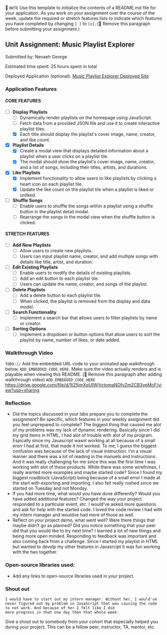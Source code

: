 📝 `NOTE` Use this template to initialize the contents of a README.md file for your application. As you work on your assignment over the course of the week, update the required or stretch features lists to indicate which features you have completed by changing `[ ]` to `[x]`. (🚫 Remove this paragraph before submitting your assignment.)

## Unit Assignment: Music Playlist Explorer

Submitted by: Nevaeh George

Estimated time spent: 25 hours spent in total

Deployed Application (optional): [Music Playlist Explorer Deployed Site](ADD_LINK_HERE)

### Application Features

#### CORE FEATURES

- [ ] **Display Playlists**
  - [ ] Dynamically render playlists on the homepage using JavaScript.
  - [ ] Fetch data from a provided JSON file and use it to create interactive playlist tiles.
  - [X] Each title should display the playlist's cover image, name, creator, and like count.

- [X] **Playlist Details**
  - [X] Create a modal view that displays detailed information about a playlist when a user clicks on a playlist tile.
  - [X] The modal should show the playlist's cover image, name, creator, and a list of songs, including their titles, artists, and durations.

- [X] **Like Playlists**
  - [X] Implement functionality to allow users to like playlists by clicking a heart icon on each playlist tile.
  - [x] Update the like count on the playlist tile when a playlist is liked or unliked.

- [ ] **Shuffle Songs**
  - [ ] Enable users to shuffle the songs within a playlist using a shuffle button in the playlist detail modal.
  - [ ] Rearrange the songs in the modal view when the shuffle button is clicked.

#### STRETCH FEATURES

- [ ] **Add New Playlists**
  - [ ] Allow users to create new playlists.
  - [ ] Users can input playlist name, creator, and add multiple songs with details like title, artist, and duration.

- [ ] **Edit Existing Playlists**
  - [ ] Enable users to modify the details of existing playlists.
  - [ ] Add an edit button to each playlist tile.
  - [ ] Users can update the name, creator, and songs of the playlist.

- [ ] **Delete Playlists**
  - [ ] Add a delete button to each playlist tile.
  - [ ] When clicked, the playlist is removed from the display and data model.

- [ ] **Search Functionality**
  - [ ] Implement a search bar that allows users to filter playlists by name or creator.

- [ ] **Sorting Options**
  - [ ] Implement a dropdown or button options that allow users to sort the playlist by name, number of likes, or date added.

### Walkthrough Video
`TODO://` Add the embedded URL code to your animated app walkthrough below, `ADD_EMBEDDED_CODE_HERE`. Make sure the video actually renders and is playable when viewing this README. (🚫 Remove this paragraph after adding walkthrough video)
`ADD_EMBEDDED_CODE_HERE`
https://drive.google.com/file/d/1t25jmXpUIWjVctomaNDfvZm2CB3yeMoF/view?usp=sharing
### Reflection

* Did the topics discussed in your labs prepare you to complete the assignment? Be specific, which features in your weekly assignment did you feel unprepared to complete?
    The biggest thing that caused me alot of my problems was my lack of dynamic rendering. Basically since  I did my grid items in HTML, I had alot of trouble with alot of my program.
    Espically since my Javascript wasnt working at all because of a small erorr I had at first, that made it not worked. To me, I guess the biggest confusion was because of the lack
    of visual instruction. I'm a visual learner and there was a lot of reading in the manuels and instructions. And it was really challenging for me since this was the first time
    I was working with alot of these products. While there was some wirefrimes, I really wanted more examples and maybe started code? Since I found my biggest roadblock (JavaScript)
    being because of a small error I made at the start with exporting and importing. I also felt really rushed since we started on Tuesday and not Monday. 
* If you had more time, what would you have done differently? Would you have added additional features? Changed the way your project responded to a particular event, etc.
    I would've asked more questions and ask for help with the started code. I loved the code review I had with my intern manager and wouldve had more of those as well. 
* Reflect on your project demo, what went well? Were there things that maybe didn't go as planned? Did you notice something that your peer did that you would like to try next time?
    I learned a lot of new things and being more open minded. Responding to feedback was important and also coming back from a challenge. Since I started my playlist in HTML but wanted
    to devolp my other features in Javasrcipt it was fun working with the two together.
### Open-source libraries used: 
- Add any links to open-source libraries used in your project.
### Shout out
    I would have to start out my intern manager. Without her, I would've never figured out my problem in JavaScript that was causing the code to not work. And because of her I felt like I did 
    more progress in that one day then that whole week. 

Give a shout out to somebody from your cohort that especially helped you during your project. This can be a fellow peer, instructor, TA, mentor, etc. 
